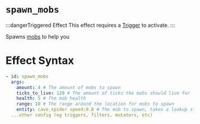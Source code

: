 # `spawn_mobs`
:::dangerTriggered Effect
This effect requires a [Trigger](https://plugins.auxilor.io/effects/all-triggers) to activate.
:::

Spawns [mobs](https://plugins.auxilor.io/all-plugins/the-entity-lookup-system) to help you

# Effect Syntax
```yaml
- id: spawn_mobs
  args:
    amount: 4 # The amount of mobs to spawn
    ticks_to_live: 120 # The amount of ticks the mobs should live for
    health: 5 # The mob health
    range: 10 # The range around the location for mobs to spawn
    entity: cave_spider speed:0.8 # The mob to spawn, takes a lookup string
  ...other config (eg triggers, filters, mutators, etc)
```
